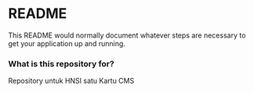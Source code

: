# README #

This README would normally document whatever steps are necessary to get your application up and running.

### What is this repository for? ###
Repository untuk HNSI satu Kartu CMS